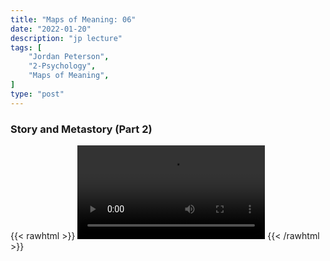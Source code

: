 ```yaml
---
title: "Maps of Meaning: 06"
date: "2022-01-20"
description: "jp lecture"
tags: [
    "Jordan Peterson",
    "2-Psychology",
    "Maps of Meaning",
]
type: "post"
---
```


### Story and Metastory (Part 2)

{{< rawhtml >}}
    <video width="auto" height="auto" controls>
        <source src="https://lectures.dev00ps.com/maps-of-meaning/2017%20Maps%20of%20Meaning%2006%20-%20Story%20and%20Metastory%20%28Part%202%29.mp4" type="video/mp4"> 
    </video>
{{< /rawhtml >}}